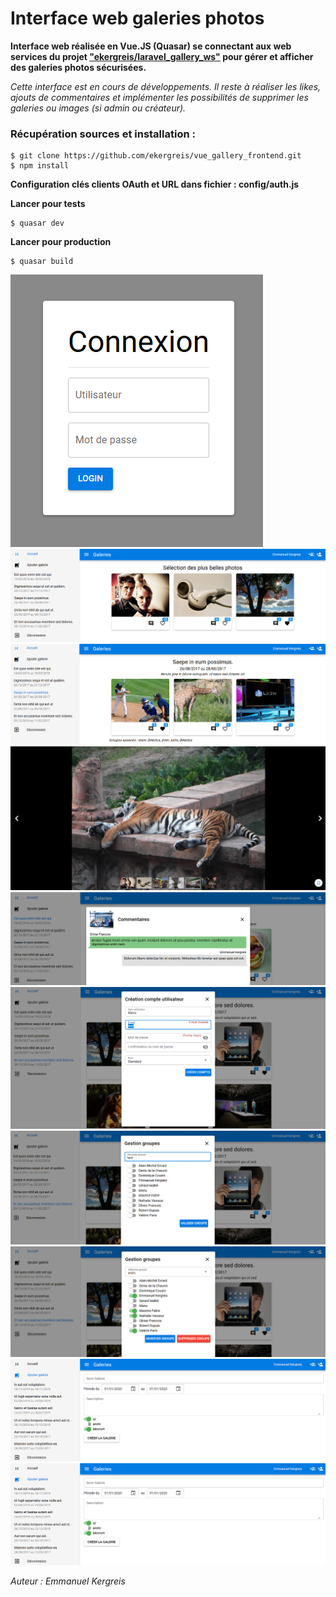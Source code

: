 # Interface web galeries photos

__Interface web réalisée en Vue.JS (Quasar) se connectant aux web services du projet ["ekergreis/laravel_gallery_ws"](https://github.com/ekergreis/laravel_gallery_ws) pour gérer et afficher des galeries photos sécurisées.__

*Cette interface est en cours de développements. Il reste à réaliser les likes, ajouts de commentaires et implémenter les possibilités de supprimer les galeries ou images (si admin ou créateur).*

### Récupération sources et installation :

	$ git clone https://github.com/ekergreis/vue_gallery_frontend.git
	$ npm install

__Configuration clés clients OAuth et URL dans fichier : config/auth.js__

__Lancer pour tests__

	$ quasar dev

__Lancer pour production__

	$ quasar build

![Connexion](https://raw.githubusercontent.com/ekergreis/vue_gallery_frontend/master/img/demo_connexion.png)
![Accueil Best-of](https://raw.githubusercontent.com/ekergreis/vue_gallery_frontend/master/img/demo_bestof.png)
![Galerie](https://raw.githubusercontent.com/ekergreis/vue_gallery_frontend/master/img/demo_galerie.png)
![Diaporama](https://raw.githubusercontent.com/ekergreis/vue_gallery_frontend/master/img/demo_diaporama.png)
![Commentaires](https://raw.githubusercontent.com/ekergreis/vue_gallery_frontend/master/img/demo_comment.png)
![Config Utilisateur](https://raw.githubusercontent.com/ekergreis/vue_gallery_frontend/master/img/demo_user.png)
![Config Nouveau Groupe](https://raw.githubusercontent.com/ekergreis/vue_gallery_frontend/master/img/demo_groupe_new.png)
![Config Groupe Existant](https://raw.githubusercontent.com/ekergreis/vue_gallery_frontend/master/img/demo_groupe_exist.png)
![Ajout_Galerie](https://raw.githubusercontent.com/ekergreis/vue_gallery_frontend/master/img/demo_add_galerie.png)
![Ajout_Images](https://raw.githubusercontent.com/ekergreis/vue_gallery_frontend/master/img/demo_add_images.png)

*Auteur : Emmanuel Kergreis*
